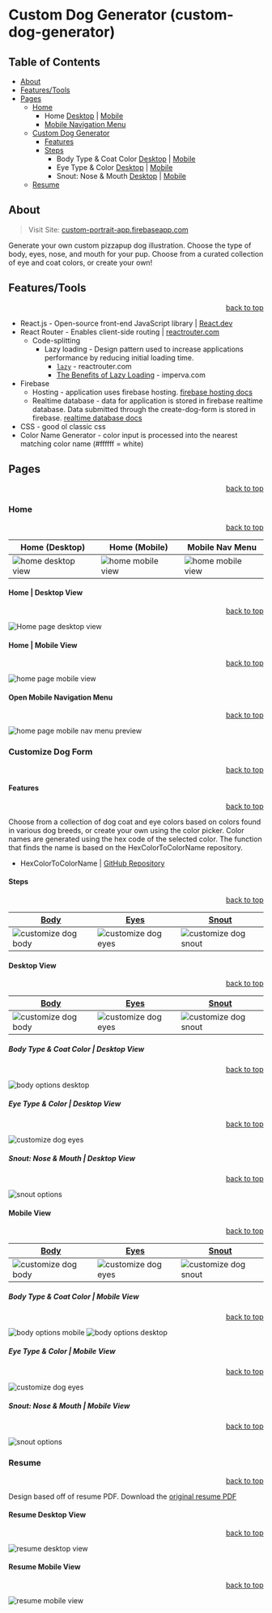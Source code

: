 # Custom Dog Generator (custom-dog-generator)



## Table of Contents
- [About](#about)
- [Features/Tools](#featurestools)
- [Pages](#pages)
    - [Home](#home)
        - Home [Desktop](#home--desktop-view) | [Mobile](#home--mobile-view) 
        - [Mobile Navigation Menu](#open-mobile-navigation-menu)
    - [Custom Dog Generator](#customize-dog-form)
        - [Features](#features)
        - [Steps](#steps)
          - Body Type \& Coat Color [Desktop](#body-type--coat-color--desktop-view) | [Mobile](#body-type--coat-color--mobile-view)
          - Eye Type \& Color [Desktop](#eye-type--color--desktop-view) | [Mobile](#body-type--coat-color--mobile-view)
          - Snout: Nose \& Mouth [Desktop](#snout-nose--mouth--desktop-view) | [Mobile](#body-type--coat-color--mobile-view)
    - [Resume](#resume)

## About

> Visit Site: [custom-portrait-app.firebaseapp.com](https://custom-portrait-app.firebaseapp.com/createdog)

Generate your own custom pizzapup dog illustration. Choose the type of body, eyes, nose, and mouth for your pup. Choose from a curated collection of eye and coat colors, or create your own! 

## Features/Tools

<div align="right"><a href="#table-of-contents">back to top</a></div>

- React.js - Open-source front-end JavaScript library | [React.dev](https://react.dev/)
- React Router - Enables client-side routing | [reactrouter.com](https://reactrouter.com/en/main)
  - Code-splitting 
    - Lazy loading - Design pattern used to increase applications performance by reducing initial loading time. 
      - [`lazy`](https://reactrouter.com/en/main/route/lazy) - reactrouter.com
      - [The Benefits of Lazy Loading](https://www.imperva.com/learn/performance/lazy-loading/#:~:text=The%20benefits%20of%20lazy%20loading,users%20only%20if%20it's%20requested.) - imperva.com
- Firebase
  - Hosting - application uses firebase hosting. [firebase hosting docs](https://firebase.google.com/docs/hosting)
  - Realtime database - data for application is stored in firebase realtime database. Data submitted through the create-dog-form is stored in firebase. [realtime database docs](https://firebase.google.com/docs/database)
- CSS - good ol classic css
- Color Name Generator - color input is processed into the nearest matching color name (#ffffff = white) 

## Pages 

<div align="right"><a href="#table-of-contents">back to top</a></div>

### Home 

<div align="right"><a href="#table-of-contents">back to top</a></div>

| Home (Desktop)                                                     | Home (Mobile)                                                    | Mobile Nav Menu                                                      |
| ------------------------------------------------------------------ | ---------------------------------------------------------------- | -------------------------------------------------------------------- |
| <img alt='home desktop view' src="preview-imgs/home-desktop.png"/> | <img alt='home mobile view' src="preview-imgs/home-mobile.png"/> | <img alt='home mobile view' src="preview-imgs/home-mobile-nav.png"/> |

#### Home | Desktop View

<div align="right"><a href="#table-of-contents">back to top</a></div>

![Home page desktop view](preview-imgs/home-desktop.png)

#### Home | Mobile View

<div align="right"><a href="#table-of-contents">back to top</a></div>

![home page mobile view](preview-imgs/home-mobile.png)

#### Open Mobile Navigation Menu

<div align="right"><a href="#table-of-contents">back to top</a></div>

![home page mobile nav menu preview](preview-imgs/home-mobile-nav.png)


### Customize Dog Form

<div align="right"><a href="#table-of-contents">back to top</a></div>

#### Features

<div align="right"><a href="#table-of-contents">back to top</a></div>

Choose from a collection of dog coat and eye colors based on colors found in various dog breeds, or create your own using the color picker. Color names are generated using the hex code of the selected color. The function that finds the name is based on the HexColorToColorName repository. 
- HexColorToColorName | [GitHub Repository](https://github.com/jeff3754/HexColorToColorName#readme)

#### Steps

<div align="right"><a href="#table-of-contents">back to top</a></div>

| [Body](#body-type--coat-color)                                      | [Eyes](#eye-type--color)                                            | [Snout](#snout-nose--mouth)                                           |
| ------------------------------------------------------------------- | ------------------------------------------------------------------- | --------------------------------------------------------------------- |
| <img alt="customize dog body" src="preview-imgs/body-desktop.png"/> | <img alt="customize dog eyes" src="preview-imgs/eyes-desktop.png"/> | <img alt="customize dog snout" src="preview-imgs/snout-desktop.png"/> |

#### Desktop View

<div align="right"><a href="#table-of-contents">back to top</a></div>

| [Body](#body-type--coat-color)                                      | [Eyes](#eye-type--color)                                            | [Snout](#snout-nose--mouth)                                           |
| ------------------------------------------------------------------- | ------------------------------------------------------------------- | --------------------------------------------------------------------- |
| <img alt="customize dog body" src="preview-imgs/body-desktop.png"/> | <img alt="customize dog eyes" src="preview-imgs/eyes-desktop.png"/> | <img alt="customize dog snout" src="preview-imgs/snout-desktop.png"/> |



##### Body Type & Coat Color | Desktop View

<div align="right"><a href="#table-of-contents">back to top</a></div>

![body options desktop](preview-imgs/body-desktop.png)

##### Eye Type & Color | Desktop View

<div align="right"><a href="#table-of-contents">back to top</a></div>

![customize dog eyes](preview-imgs/dog-eyes.png)

##### Snout: Nose & Mouth | Desktop View

<div align="right"><a href="#table-of-contents">back to top</a></div>

![snout options](preview-imgs/dog-nose.png)


#### Mobile View

<div align="right"><a href="#table-of-contents">back to top</a></div>

| [Body](#body-type--coat-color)                                     | [Eyes](#eye-type--coat-color)                                      | [Snout](#snout-nose--mouth)                                          |
| ------------------------------------------------------------------ | ------------------------------------------------------------------ | -------------------------------------------------------------------- |
| <img alt="customize dog body" src="preview-imgs/body-mobile.png"/> | <img alt="customize dog eyes" src="preview-imgs/eyes-mobile.png"/> | <img alt="customize dog snout" src="preview-imgs/snout-mobile.png"/> |

##### Body Type & Coat Color | Mobile View

<div align="right"><a href="#table-of-contents">back to top</a></div>

![body options mobile](preview-imgs/body-mobile.png)
![body options desktop](preview-imgs/body-desktop.png)

##### Eye Type & Color | Mobile View

<div align="right"><a href="#table-of-contents">back to top</a></div>

![customize dog eyes](preview-imgs/dog-eyes.png)

##### Snout: Nose & Mouth | Mobile View

<div align="right"><a href="#table-of-contents">back to top</a></div>


![snout options](preview-imgs/dog-nose.png)



### Resume


<div align="right"><a href="#table-of-contents">back to top</a></div>

Design based off of resume PDF. Download the [original resume PDF](preview-imgs/Hardwick-2022.pdf)

<!-- #### Resume Desktop View -->


#### Resume Desktop View


<div align="right"><a href="#table-of-contents">back to top</a></div>

![resume desktop view](preview-imgs/resume-desktop.png)


<!-- #### Resume Mobile View -->

#### Resume Mobile View


<div align="right"><a href="#table-of-contents">back to top</a></div>

![resume mobile view](preview-imgs/resume-mobile.png)




